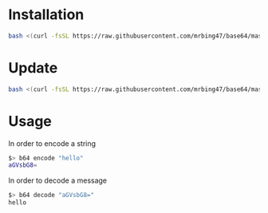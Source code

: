 # Installation

```bash
bash <(curl -fsSL https://raw.githubusercontent.com/mrbing47/base64/master/install)

```

# Update

```bash
bash <(curl -fsSL https://raw.githubusercontent.com/mrbing47/base64/master/install) update

```

# Usage

In order to encode a string

```bash
$> b64 encode "hello"
aGVsbG8=
```

In order to decode a message

```bash
$> b64 decode "aGVsbG8="
hello
```
